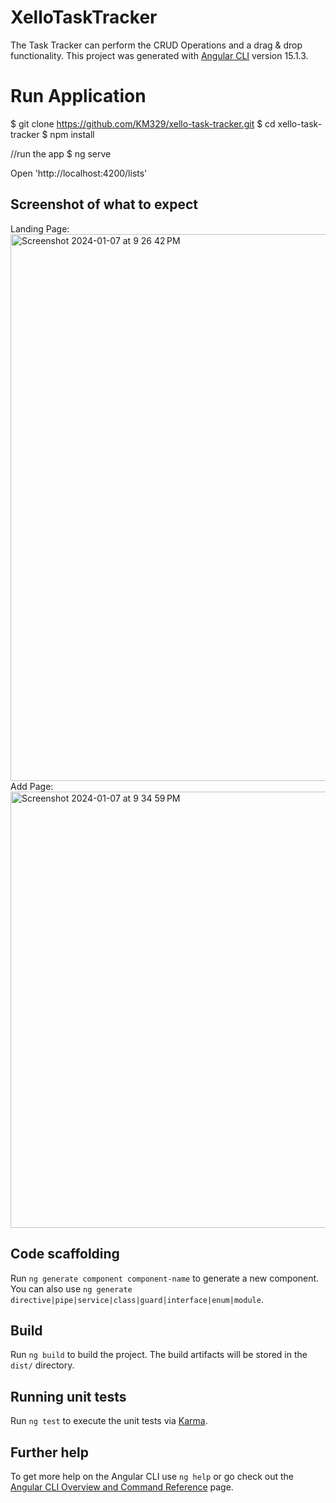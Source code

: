 # XelloTaskTracker

The Task Tracker can perform the CRUD Operations and a drag & drop functionality.
This project was generated with [Angular CLI](https://github.com/angular/angular-cli) version 15.1.3.

# Run Application

$ git clone https://github.com/KM329/xello-task-tracker.git
$ cd xello-task-tracker
$ npm install

//run the app
$ ng serve 

Open 'http://localhost:4200/lists'

## Screenshot of what to expect
Landing Page:
<img width="875" alt="Screenshot 2024-01-07 at 9 26 42 PM" src="https://github.com/KM329/xello-task-tracker/assets/33872933/138625db-bb24-4854-a297-e3283d534431">
Add Page:
<img width="698" alt="Screenshot 2024-01-07 at 9 34 59 PM" src="https://github.com/KM329/xello-task-tracker/assets/33872933/2eb1ac6b-82b1-44a1-b3fb-6b9135d94305">


## Code scaffolding

Run `ng generate component component-name` to generate a new component. You can also use `ng generate directive|pipe|service|class|guard|interface|enum|module`.

## Build

Run `ng build` to build the project. The build artifacts will be stored in the `dist/` directory.

## Running unit tests

Run `ng test` to execute the unit tests via [Karma](https://karma-runner.github.io).

## Further help

To get more help on the Angular CLI use `ng help` or go check out the [Angular CLI Overview and Command Reference](https://angular.io/cli) page.
